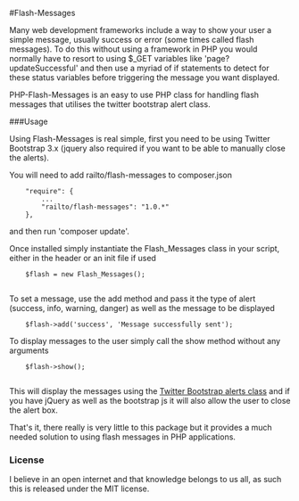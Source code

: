 #Flash-Messages

Many web development frameworks include a way to show your user a simple message, usually success or error (some times called flash messages).  To do this without using a framework in PHP you would normally have to resort to using $_GET variables like 'page?updateSuccessful' and then use a myriad of if statements to detect for these status variables before triggering the message you want displayed.

PHP-Flash-Messages is an easy to use PHP class for handling flash messages that utilises the twitter bootstrap alert class.

###Usage

Using Flash-Messages is real simple, first you need to be using Twitter Bootstrap 3.x (jquery also required if you want to be able to manually close the alerts).

You will need to add railto/flash-messages to composer.json

```
	"require": {
        ...
        "railto/flash-messages": "1.0.*"
    },

```
and then run 'composer update'.

Once installed simply instantiate the Flash_Messages class in your script, either in the header or an init file if used

```
	$flash = new Flash_Messages();
	
```

To set a message, use the add method and pass it the type of alert (success, info, warning, danger) as well as the message to be displayed

```
	$flash->add('success', 'Message successfully sent');

```

To display messages to the user simply call the show method without any arguments

```
	$flash->show();
	
```
This will display the messages using the [Twitter Bootstrap alerts class](http://getbootstrap.com/components/#alerts) and if you have jQuery as well as the bootstrap js it will also allow the user to close the alert box.

That's it, there really is very little to this package but it provides a much needed solution to using flash messages in PHP applications.

### License
I believe in an open internet and that knowledge belongs to us all, as such this is released under the MIT license.